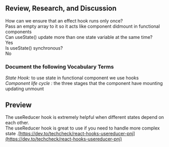 
## Review, Research, and Discussion

How can we ensure that an effect hook runs only once?  
Pass an empty array to it so it acts like component didmount in functional components  
Can useState() update more than one state variable at the same time?  
Yes  
Is useState() synchronous?  
No

### Document the following Vocabulary Terms
*State Hook:* to use state in functional component we use hooks  
*Component life cycle :* the three stages that the component have mounting updating unmount


## Preview
The useReducer hook is extremely helpful when different states depend on each other.  
The useReducer hook is great to use if you need to handle more complex state
.[https://dev.to/techcheck/react-hooks-usereducer-pnj](https://dev.to/techcheck/react-hooks-usereducer-pnj)
